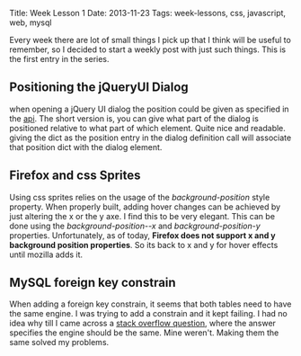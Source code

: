 Title: Week Lesson 1
Date: 2013-11-23
Tags: week-lessons, css, javascript, web, mysql

Every week there are lot of small things I pick up that I think will be useful to remember, so I decided to start a weekly post with just such things. This is the first entry in the series.

## Positioning the jQueryUI Dialog

when opening a jQuery UI dialog the position could be given as specified in the [api](http://api.jqueryui.com/position/). The short version is, you can give what part of the dialog is positioned relative to what part of which element. Quite nice and readable. giving the dict as the position entry in the dialog definition call will associate that position dict with the dialog element.

## Firefox and css Sprites

Using css sprites relies on the usage of the *background-position* style property. When properly built, adding hover changes can be achieved by just altering the x or the y axe. I find this to be very elegant. This can be done using the *background-position--x* and *background-position-y* properties. Unfortunately, as of today, **Firefox does not support x and y background position properties**. So its back to x and y for hover effects until mozilla adds it.

## MySQL foreign key constrain

When adding a foreign key constrain, it seems that both tables need to have the same engine. I was trying to add a constrain and it kept failing. I had no idea why till I came across a [stack overflow question](http://stackoverflow.com/a/16969176/481651), where the answer specifies the engine should be the same. Mine weren't. Making them the same solved my problems.